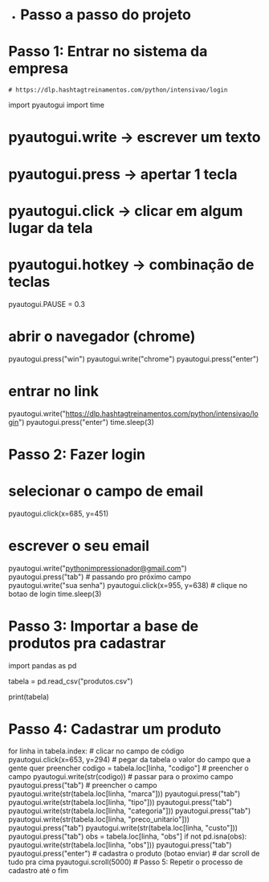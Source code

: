 - # Passo a passo do projeto
# Passo 1: Entrar no sistema da empresa 
    # https://dlp.hashtagtreinamentos.com/python/intensivao/login

import pyautogui
import time

# pyautogui.write -> escrever um texto
# pyautogui.press -> apertar 1 tecla
# pyautogui.click -> clicar em algum lugar da tela
# pyautogui.hotkey -> combinação de teclas
pyautogui.PAUSE = 0.3

# abrir o navegador (chrome)
pyautogui.press("win")
pyautogui.write("chrome")
pyautogui.press("enter")

# entrar no link 
pyautogui.write("https://dlp.hashtagtreinamentos.com/python/intensivao/login")
pyautogui.press("enter")
time.sleep(3)


# Passo 2: Fazer login
# selecionar o campo de email
pyautogui.click(x=685, y=451)
# escrever o seu email
pyautogui.write("pythonimpressionador@gmail.com")
pyautogui.press("tab") # passando pro próximo campo
pyautogui.write("sua senha")
pyautogui.click(x=955, y=638) # clique no botao de login
time.sleep(3)

# Passo 3: Importar a base de produtos pra cadastrar
import pandas as pd

tabela = pd.read_csv("produtos.csv")

print(tabela)

# Passo 4: Cadastrar um produto
for linha in tabela.index:
    # clicar no campo de código
    pyautogui.click(x=653, y=294)
    # pegar da tabela o valor do campo que a gente quer preencher
    codigo = tabela.loc[linha, "codigo"]
    # preencher o campo
    pyautogui.write(str(codigo))
    # passar para o proximo campo
    pyautogui.press("tab")
    # preencher o campo
    pyautogui.write(str(tabela.loc[linha, "marca"]))
    pyautogui.press("tab")
    pyautogui.write(str(tabela.loc[linha, "tipo"]))
    pyautogui.press("tab")
    pyautogui.write(str(tabela.loc[linha, "categoria"]))
    pyautogui.press("tab")
    pyautogui.write(str(tabela.loc[linha, "preco_unitario"]))
    pyautogui.press("tab")
    pyautogui.write(str(tabela.loc[linha, "custo"]))
    pyautogui.press("tab")
    obs = tabela.loc[linha, "obs"]
    if not pd.isna(obs):
        pyautogui.write(str(tabela.loc[linha, "obs"]))
    pyautogui.press("tab")
    pyautogui.press("enter") # cadastra o produto (botao enviar)
    # dar scroll de tudo pra cima
    pyautogui.scroll(5000)
    # Passo 5: Repetir o processo de cadastro até o fim
